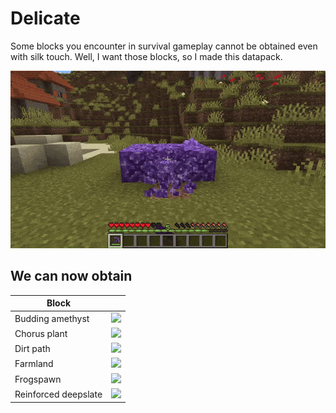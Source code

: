 # Delicate

Some blocks you encounter in survival gameplay cannot be obtained even with silk touch. Well, I want those blocks, so I made this datapack.

![](./assets/banner.gif)

## We can now obtain

| Block                |                                                                                     |
| -------------------- | ----------------------------------------------------------------------------------- |
| Budding amethyst     | <img src="https://minecraft.wiki/images/Budding_Amethyst_JE3_BE1.png" width="50" /> |
| Chorus plant         | <img src="https://minecraft.wiki/images/Chorus_Plant_JE2_BE2.png" width="50" />     |
| Dirt path            | <img src="https://minecraft.wiki/images/Dirt_Path_JE4_BE3.png" width="50" />        |
| Farmland             | <img src="https://minecraft.wiki/images/Farmland_JE4_BE6.png" width="50" />         |
| Frogspawn            | <img src="https://minecraft.wiki/images/Frogspawn_JE1_BE2.png" width="50" />        |
| Reinforced deepslate | <img src="https://minecraft.wiki/images/Reinforced_Deepslate_JE1.png" width="50" /> |

